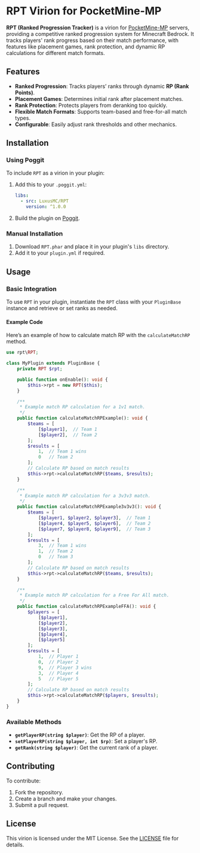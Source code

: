 
# RPT Virion for PocketMine-MP

**RPT (Ranked Progression Tracker)** is a virion for [PocketMine-MP](https://pmmp.io/) servers, providing a competitive ranked progression system for Minecraft Bedrock. It tracks players' rank progress based on their match performance, with features like placement games, rank protection, and dynamic RP calculations for different match formats.

## Features

- **Ranked Progression**: Tracks players’ ranks through dynamic **RP (Rank Points)**.
- **Placement Games**: Determines initial rank after placement matches.
- **Rank Protection**: Protects players from deranking too quickly.
- **Flexible Match Formats**: Supports team-based and free-for-all match types.
- **Configurable**: Easily adjust rank thresholds and other mechanics.

## Installation

### Using Poggit

To include `RPT` as a virion in your plugin:

1. Add this to your `.poggit.yml`:

   ```yaml
   libs:
     - src: LuxusMC/RPT
       version: ^1.0.0
   ```

2. Build the plugin on [Poggit](https://poggit.pmmp.io/ci).

### Manual Installation

1. Download `RPT.phar` and place it in your plugin's `libs` directory.
2. Add it to your `plugin.yml` if required.

## Usage

### Basic Integration

To use `RPT` in your plugin, instantiate the `RPT` class with your `PluginBase` instance and retrieve or set ranks as needed.

#### Example Code

Here’s an example of how to calculate match RP with the `calculateMatchRP` method.

```php
use rpt\RPT;

class MyPlugin extends PluginBase {
    private RPT $rpt;

    public function onEnable(): void {
        $this->rpt = new RPT($this);
    }

    /**
     * Example match RP calculation for a 1v1 match.
     */
    public function calculateMatchRPExample(): void {
        $teams = [
            [$player1],  // Team 1
            [$player2],  // Team 2
        ];
        $results = [
            1,  // Team 1 wins
            0   // Team 2
        ];
        // Calculate RP based on match results
        $this->rpt->calculateMatchRP($teams, $results);
    }

    /**
     * Example match RP calculation for a 3v3v3 match.
     */
    public function calculateMatchRPExample3v3v3(): void {
        $teams = [
            [$player1, $player2, $player3],  // Team 1
            [$player4, $player5, $player6],  // Team 2
            [$player7, $player8, $player9],  // Team 3
        ];
        $results = [
            3,  // Team 1 wins
            1,  // Team 2
            0   // Team 3
        ];
        // Calculate RP based on match results
        $this->rpt->calculateMatchRP($teams, $results);
    }

    /**
     * Example match RP calculation for a Free For All match.
     */
    public function calculateMatchRPExampleFFA(): void {
        $players = [
            [$player1],
            [$player2],
            [$player3],
            [$player4],
            [$player5]
        ];
        $results = [
            1,  // Player 1
            0,  // Player 2
            9,  // Player 3 wins
            3,  // Player 4
            5   // Player 5
        ];
        // Calculate RP based on match results
        $this->rpt->calculateMatchRP($players, $results);
    }
}
```

### Available Methods

- **`getPlayerRP(string $player)`**: Get the RP of a player.
- **`setPlayerRP(string $player, int $rp)`**: Set a player's RP.
- **`getRank(string $player)`**: Get the current rank of a player.

## Contributing

To contribute:

1. Fork the repository.
2. Create a branch and make your changes.
3. Submit a pull request.

## License

This virion is licensed under the MIT License. See the [LICENSE](LICENSE) file for details.
